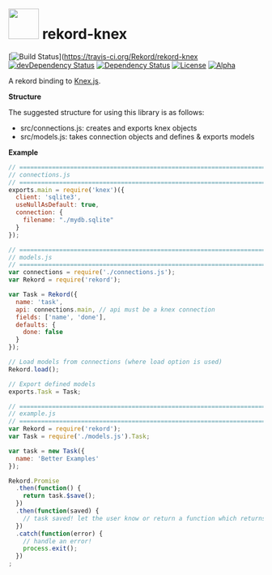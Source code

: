 # <img src="https://raw.githubusercontent.com/Rekord/rekord/master/images/rekord-color.png" width="60"> rekord-knex

[![Build Status](https://travis-ci.org/Rekord/rekord-knex.svg?branch=master)](https://travis-ci.org/Rekord/rekord-knex
[![devDependency Status](https://david-dm.org/Rekord/rekord-knex/dev-status.svg)](https://david-dm.org/Rekord/rekord-knex#info=devDependencies)
[![Dependency Status](https://david-dm.org/Rekord/rekord-knex.svg)](https://david-dm.org/Rekord/rekord-knex)
[![License](https://img.shields.io/badge/license-MIT-blue.svg)](https://github.com/Rekord/rekord/blob/master/LICENSE)
[![Alpha](https://img.shields.io/badge/State-Alpha-orange.svg)]()

A rekord binding to [Knex.js](http://knexjs.org/).

**Structure**

The suggested structure for using this library is as follows:

- src/connections.js: creates and exports knex objects
- src/models.js: takes connection objects and defines & exports models

**Example**

```javascript
// =============================================================================
// connections.js
// =============================================================================
exports.main = require('knex')({
  client: 'sqlite3',
  useNullAsDefault: true,
  connection: {
    filename: "./mydb.sqlite"
  }
});

// =============================================================================
// models.js
// =============================================================================
var connections = require('./connections.js');
var Rekord = require('rekord');

var Task = Rekord({
  name: 'task',
  api: connections.main, // api must be a knex connection
  fields: ['name', 'done'],
  defaults: {
    done: false
  }
});

// Load models from connections (where load option is used)
Rekord.load();

// Export defined models
exports.Task = Task;

// =============================================================================
// example.js
// =============================================================================
var Rekord = require('rekord');
var Task = require('./models.js').Task;

var task = new Task({
  name: 'Better Examples'
});

Rekord.Promise
  .then(function() {
    return task.$save();
  })
  .then(function(saved) {
    // task saved! let the user know or return a function which returns a promise
  })
  .catch(function(error) {
    // handle an error!
    process.exit();
  })
;
```
